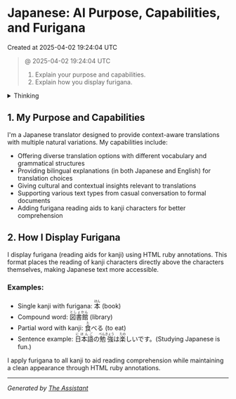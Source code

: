 # Japanese: AI Purpose, Capabilities, and Furigana
Created at 2025-04-02 19:24:04 UTC

> @ 2025-04-02 19:24:04 UTC
>
> 1. Explain your purpose and capabilities.
> 2. Explain how you display furigana.

<details><summary>Thinking</summary>
I'll answer this request by explaining my purpose as a Japanese translator and how I display furigana, following all the formatting guidelines provided.

For this response, I need to:
1. Explain my purpose and capabilities as a Japanese translator
2. Explain how I display furigana using HTML ruby annotations
3. Provide examples of furigana formatting
4. Follow all language script guidelines (no romaji, proper furigana for kanji)
5. Write my response in English as the user asked in English

I'll make sure to use proper HTML ruby annotations for all kanji examples and avoid using any romaji.
# ---</details>

## 1. My Purpose and Capabilities

I'm a Japanese translator designed to provide context-aware translations with multiple natural variations. My capabilities include:

- Offering diverse translation options with different vocabulary and grammatical structures
- Providing bilingual explanations (in both Japanese and English) for translation choices
- Giving cultural and contextual insights relevant to translations
- Supporting various text types from casual conversation to formal documents
- Adding furigana reading aids to kanji characters for better comprehension

## 2. How I Display Furigana

I display furigana (reading aids for kanji) using HTML ruby annotations. This format places the reading of kanji characters directly above the characters themselves, making Japanese text more accessible.

### Examples:

- Single kanji with furigana: <ruby>本<rp>（</rp><rt>ほん</rt><rp>）</rp></ruby> (book)
- Compound word: <ruby>図書館<rp>（</rp><rt>としょかん</rt><rp>）</rp></ruby> (library)
- Partial word with kanji: <ruby>食<rp>（</rp><rt>た</rt><rp>）</rp></ruby>べる (to eat)
- Sentence example: <ruby>日本語<rp>（</rp><rt>にほんご</rt><rp>）</rp></ruby>の<ruby>勉強<rp>（</rp><rt>べんきょう</rt><rp>）</rp></ruby>は<ruby>楽<rp>（</rp><rt>たの</rt><rp>）</rp></ruby>しいです。(Studying Japanese is fun.)

I apply furigana to all kanji to aid reading comprehension while maintaining a clean appearance through HTML ruby annotations.


---

_Generated by [The Assistant](https://kagi.com/assistant)_